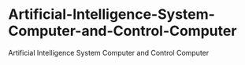# Artificial-Intelligence-System-Computer-and-Control-Computer
Artificial Intelligence System Computer and Control Computer
